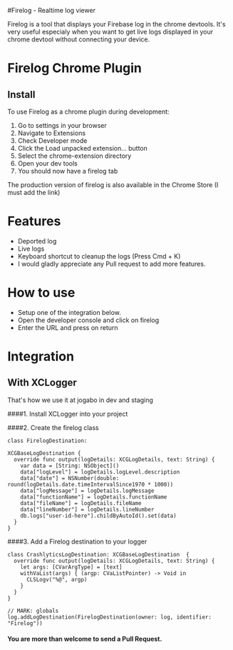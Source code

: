 #Firelog - Realtime log viewer

Firelog is a tool that displays your Firebase log in the chrome devtools.
It's very useful especialy when you want to get live logs displayed in your chrome devtool
without connecting your device. 

# Firelog Chrome Plugin
## Install

To use Firelog as a chrome plugin during development:

 1. Go to settings in your browser
 2. Navigate to Extensions
 3. Check Developer mode
 4. Click the Load unpacked extension... button
 5. Select the chrome-extension directory
 6. Open your dev tools
 7. You should now have a firelog tab

The production version of firelog is also available in the Chrome Store (I must add the link) 

# Features 

- Deported log
- Live logs
- Keyboard shortcut to cleanup the logs (Press Cmd + K)
- I would gladly appreciate any Pull request to add more features. 

# How to use

- Setup one of the integration below.
- Open the developer console and click on firelog
- Enter the URL and press on return

# Integration 

## With XCLogger
  That's how we use it at jogabo in dev and staging

####1. Install XCLogger into your project
 
####2. Create the firelog class
  ```
  class FirelogDestination:
  
  XCGBaseLogDestination { 
    override func output(logDetails: XCGLogDetails, text: String) {
      var data = [String: NSObject]()
      data["logLevel"] = logDetails.logLevel.description
      data["date"] = NSNumber(double: round(logDetails.date.timeIntervalSince1970 * 1000))  
      data["logMessage"] = logDetails.logMessage
      data["functionName"] = logDetails.functionName
      data["fileName"] = logDetails.fileName
      data["lineNumber"] = logDetails.lineNumber
      db.logs["user-id-here"].childByAutoId().set(data)
    }
  }
  
  ```
  
####3. Add a Firelog destination to your logger
  ```
  class CrashlyticsLogDestination: XCGBaseLogDestination  {
    override func output(logDetails: XCGLogDetails, text: String) {
      let args: [CVarArgType] = [text]
      withVaList(args) { (argp: CVaListPointer) -> Void in 
        CLSLogv("%@", argp)
      }
    }
  }
  
  // MARK: globals
  log.addLogDestination(FirelogDestination(owner: log, identifier: "Firelog"))
  ```
  
#### You are more than welcome to send a Pull Request.

